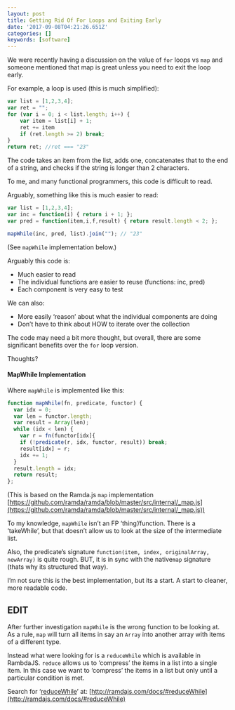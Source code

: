 ```yaml
---
layout: post
title: Getting Rid Of For Loops and Exiting Early
date: '2017-09-08T04:21:26.651Z'
categories: []
keywords: [software]
---
```


We were recently having a discussion on the value of `for` loops vs `map` and someone mentioned that map is great unless you need to exit the loop early.

For example, a loop is used (this is much simplified):

```js
var list = [1,2,3,4];  
var ret = "";  
for (var i = 0; i < list.length; i++) {  
    var item = list[i] + 1;  
    ret += item  
    if (ret.length >= 2) break;  
}  
return ret; //ret === "23"
```

The code takes an item from the list, adds one, concatenates that to the end of a string, and checks if the string is longer than 2 characters.

To me, and many functional programmers, this code is difficult to read.

Arguably, something like this is much easier to read:

```js
var list = [1,2,3,4];  
var inc = function(i) { return i + 1; };  
var pred = function(item,i,f,result) { return result.length < 2; };

mapWhile(inc, pred, list).join(""); // "23"
```

(See `mapWhile` implementation below.)

Arguably this code is:

*   Much easier to read
*   The individual functions are easier to reuse (functions: inc, pred)
*   Each component is very easy to test

We can also:

*   More easily ‘reason’ about what the individual components are doing
*   Don’t have to think about HOW to iterate over the collection

The code may need a bit more thought, but overall, there are some significant benefits over the `for` loop version.

Thoughts?

#### MapWhile Implementation

Where `mapWhile` is implemented like this:

```js
function mapWhile(fn, predicate, functor) {  
  var idx = 0;  
  var len = functor.length;  
  var result = Array(len);  
  while (idx < len) {  
    var r = fn(functor[idx]{  
    if (!predicate(r, idx, functor, result)) break;  
    result[idx] = r;  
    idx += 1;  
  }  
  result.length = idx;  
  return result;  
};
```

(This is based on the Ramda.js `map` implementation [https://github.com/ramda/ramda/blob/master/src/internal/_map.js](https://github.com/ramda/ramda/blob/master/src/internal/_map.js))

To my knowledge, `mapWhile` isn’t an FP ‘thing’/function. There is a ‘takeWhile’, but that doesn’t allow us to look at the size of the intermediate list.

Also, the predicate’s signature `function(item, index, originalArray, newArray)` is quite rough. BUT, it is in sync with the native`map` signature (thats why its structured that way).

I’m not sure this is the best implementation, but its a start. A start to cleaner, more readable code.

## EDIT

After further investigation `mapWhile` is the wrong function to be looking at. As a rule, `map` will turn all items in say an `Array` into another array with items of a different type.

Instead what were looking for is a `reduceWhile` which is available in RambdaJS. `reduce` allows us to ‘compress’ the items in a list into a single item. In this case we want to ‘compress’ the items in a list but only until a particular condition is met.

Search for ‘[reduceWhile](http://ramdajs.com/docs/#reduceWhile)’ at: [http://ramdajs.com/docs/#reduceWhile](http://ramdajs.com/docs/#reduceWhile)
